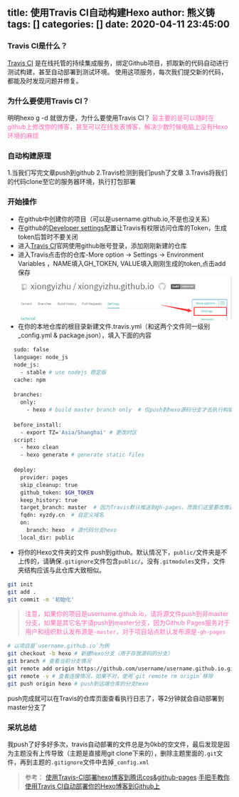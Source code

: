 title: 使用Travis CI自动构建Hexo
author: 熊义铸
tags: []
categories: []
date: 2020-04-11 23:45:00
---
### Travis CI是什么？
[Travis CI](https://www.travis-ci.org/) 是在线托管的持续集成服务，绑定Github项目，抓取新的代码自动进行测试构建，甚至自动部署到测试环境。 使用这项服务，每次我们提交新的代码，都能及时发现问题并修复。
 

### 为什么要使用Travis CI？
明明hexo g -d 就很方便，为什么要使用Travis CI？
<font color=hotpink>最主要的是可以随时在github上修改你的博客，甚至可以在线发表博客，解决少数时候电脑上没有Hexo环境的麻烦</font>

<!--more-->

### 自动构建原理
1.当我们写完文章push到github
2.Travis检测到我们push了文章
3.Travis将我们的代码clone至它的服务器环境，执行打包部署

### 开始操作
- 在github中创建你的项目（可以是username.github.io,不是也没关系）
- 在github的[Developer settings](https://github.com/settings/tokens)配置让Travis有权限访问仓库的Token，生成token后暂时不要关闭
- 进入[Travis CI](https://www.travis-ci.org/)官网使用github账号登录，添加刚刚新建的仓库
- 进入Travis点击你的仓库-More option -> Settings -> Environment Variables ，NAME填入GH_TOKEN, VALUE填入刚刚生成的token,点击add保存
![](/images/pasted-2.png)
- 在你的本地仓库的根目录新建文件.travis.yml（和这两个文件同一级别_config.yml & package.json），填入下面的内容

```sh
  sudo: false
  language: node_js
  node_js:
    - stable # use nodejs 稳定版
  cache: npm
  
  branches:
    only:
      - hexo # build master branch only  # 仅push到hexo源码分支才去执行构建

  before_install:
    - export TZ='Asia/Shanghai' # 更改时区
  script:
    - hexo clean
    - hexo generate # generate static files

  deploy:
    provider: pages
    skip_cleanup: true
    github_token: $GH_TOKEN
    keep_history: true
    target_branch: master  # 因为Travis默认推送到gh-pages，而我们这里要改推送到master
    fqdn: xyzdy.cn  # 自定义域名
    on:
      branch: hexo  # 源代码分支hexo
    local_dir: public
```

 
- 将你的Hexo文件夹的文件 push到github。默认情况下，`public/`文件夹是不上传的，请确保`.gitignore`文件包含`public/`。没有`.gitmodules`文件，文件夹结构应该与此仓库大致相似。

```sh
git init 
git add .
git commit -m '初始化'
```
> <font color=hotpink>注意，如果你的项目是username.github.io，请将源文件push到非master分支，如果是其它名字请push到master分支，因为Github Pages服务对于用户和组织默认发布源是`-master`，对于项目站点默认发布源是`-gh-pages`</font>

```sh
# 以项目是`username.github.io`为例
git checkout -b hexo # 新建hexo分支（用于存放源码的分支）
git branch # 查看当前分支情况
git remote add origin https://github.com/username/username.github.io.git # 与github仓库建立连接
git remote -v # 查看连接情况，如果不对，使用`git remote rm origin`移除
git push origin hexo # push到远端仓库的分支hexo 

```
push完成就可以在Travis的仓库页面查看执行日志了，等2分钟就会自动部署到master分支了
  
### 采坑总结

我push了好多好多次，travis自动部署的文件总是为0kb的空文件，最后发现是因为主题没有上传导致（主题是直接用git clone下来的），删除主题里面的`.git`文件，再到主题的`.gitignore`文件中去掉`_config.xml`

> 参考：
[使用Travis-CI部署hexo博客到腾讯cos&github-pages](https://liyangzone.com/2020/01/16/deploy-hexo-blog-with-travis-ci/)
[手把手教你使用Travis CI自动部署你的Hexo博客到Github上](https://www.jianshu.com/p/e22c13d85659)